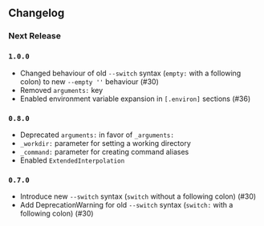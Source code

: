## Changelog

### Next Release

### `1.0.0`

 - Changed behaviour of old `--switch` syntax (`empty:` with a following colon) to new `--empty ''` behaviour (#30)
 - Removed `arguments:` key
 - Enabled environment variable expansion in `[.environ]` sections (#36)

### `0.8.0`

 - Deprecated `arguments:` in favor of `_arguments:`
 - `_workdir:` parameter for setting a working directory
 - `_command:` parameter for creating command aliases
 - Enabled `ExtendedInterpolation`

### `0.7.0`

 - Introduce new `--switch` syntax (`switch` without a following colon) (#30)
 - Add DeprecationWarning for old `--switch` syntax (`switch:` with a following colon) (#30)
